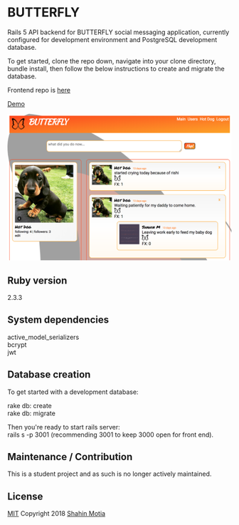 # BUTTERFLY

Rails 5 API backend for BUTTERFLY social messaging application, currently configured for development environment and PostgreSQL development database.  

To get started, clone the repo down, navigate into your clone directory, bundle install, then follow the below instructions to create and migrate the database.

Frontend repo is [here](https://github.com/nspp99b/butterfly-frontend)

[Demo](https://youtu.be/na1Eqad0zHw)

![main](z_screenshots/main.png "Butterfly Main") 

## Ruby version  
2.3.3

## System dependencies  
active_model_serializers  
bcrypt  
jwt  

## Database creation
To get started with a development database:  

rake db: create  
rake db: migrate

Then you're ready to start rails server:  
rails s -p 3001 (recommending 3001 to keep 3000 open for front end).

## Maintenance / Contribution
This is a student project and as such is no longer actively maintained.  

## License
[MIT](https://oss.ninja/mit?organization=Eric%20Kollegger) Copyright 2018 [Shahin Motia](https://github.com/nspp99b)
